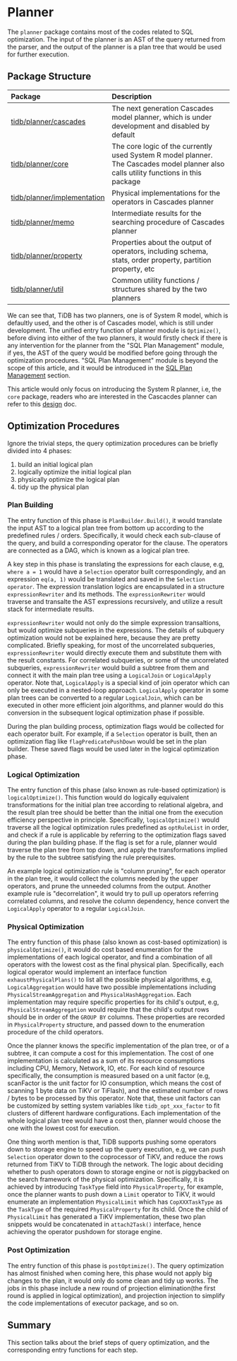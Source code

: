 # Planner

The `planner` package contains most of the codes related to SQL optimization. The input of the planner is an AST of the query returned from the parser, and the output of the planner is a plan tree that would be used for further execution.

## Package Structure

| Package                                                                                              | Description                                                                                                                          |
| :--------------------------------------------------------------------------------------------------- | :------------------------------------------------------------------------------------------------------------------------------------|
| [tidb/planner/cascades](https://github.com/pingcap/tidb/tree/master/planner/cascades)                | The next generation Cascades model planner, which is under development and disabled by default                                       |
| [tidb/planner/core](https://github.com/pingcap/tidb/tree/master/planner/core)                        | The core logic of the currently used System R model planner. The Cascades model planner also calls utility functions in this package |                                                                    |
| [tidb/planner/implementation](https://github.com/pingcap/tidb/tree/master/planner/implementation)    | Physical implementations for the operators in Cascades planner                                                                       |
| [tidb/planner/memo](https://github.com/pingcap/tidb/tree/master/planner/memo)                        | Intermediate results for the searching procedure of Cascades planner                                                                 |
| [tidb/planner/property](https://github.com/pingcap/tidb/tree/master/planner/property)                | Properties about the output of operators, including schema, stats, order property, partition property, etc                           |
| [tidb/planner/util](https://github.com/pingcap/tidb/tree/master/planner/util)                        | Common utility functions / structures shared by the two planners                                                                     |

We can see that, TiDB has two planners, one is of System R model, which is defaultly used, and the other is of Cascades model, which is still under development. The unified entry function of planner module is `Optimize()`, before diving into either of the two planners, it would firstly check if there is any intervention for the planner from the "SQL Plan Management" module, if yes, the AST of the query would be modified before going through the optimization procedures. "SQL Plan Management" module is beyond the scope of this article, and it would be introduced in the [SQL Plan Management](sql-plan-management.md) section.

This article would only focus on introducing the System R planner, i.e, the `core` package, readers who are interested in the Cascacdes planner can refer to this [design](https://github.com/pingcap/tidb/tree/master/docs/design/2018-08-29-new-planner.md) doc.

## Optimization Procedures

Ignore the trivial steps, the query optimization procedures can be briefly divided into 4 phases:

1. build an initial logical plan
2. logically optimize the initial logical plan
3. physically optimize the logical plan
4. tidy up the physical plan

### Plan Building

The entry function of this phase is `PlanBuilder.Build()`, it would translate the input AST to a logical plan tree from bottom up according to the predefined rules / orders. Specifically, it would check each sub-clause of the query, and build a corresponding operator for the clause. The operators are connected as a DAG, which is known as a logical plan tree.

A key step in this phase is translating the expressions for each clause, e.g, `where a = 1` would have a `Selection` operator built correspondingly, and an expression `eq(a, 1)` would be translated and saved in the `Selection operator`. The expression translation logics are encapsulated in a structure `expressionRewriter` and its methods. The `expressionRewriter` would traverse and transalte the AST expressions recursively, and utilize a result stack for intermediate results.

`expressionRewriter` would not only do the simple expression transaltions, but would optimize subqueries in the expressions. The details of subquery optimization would not be explained here, because they are pretty complicated. Briefly speaking, for most of the uncorrelated subqueries, `expressionRewriter` would directly execute them and substitute them with the result constants. For correlated subqueries, or some of the uncorrelated subqueries, `expressionRewriter` would build a subtree from them and connect it with the main plan tree using a `LogicalJoin` or `LogicalApply` operator. Note that, `LogicalApply` is a special kind of join operator which can only be executed in a nested-loop approach. `LogicalApply` operator in some plan trees can be converted to a regular `LogicalJoin`, which can be executed in other more efficient join algorithms, and planner would do this conversion in the subsequent logical optimization phase if possible.

During the plan building process, optimization flags would be collected for each operator built. For example, if a `Selection` operator is built, then an optimization flag like `flagPredicatePushDown` would be set in the plan builder. These saved flags would be used later in the logical optimization phase.

### Logical Optimization

The entry function of this phase (also known as rule-based optimization) is `logicalOptimize()`. This function would do logically equivalent transformations for the initial plan tree according to relational algebra, and the result plan tree should be better than the initial one from the execution efficiency perspective in principle. Specifically, `logicalOptimize()` would traverse all the logical optimization rules predefined as `optRuleList` in order, and check if a rule is applicable by referring to the optimization flags saved during the plan building phase. If the flag is set for a rule, planner would traverse the plan tree from top down, and apply the transformations implied by the rule to the subtree satisfying the rule prerequisites.

An example logical optimization rule is "column pruning", for each operator in the plan tree, it would collect the columns needed by the upper operators, and prune the unneeded columns from the output. Another example rule is "decorrelation", it would try to pull up operators referring correlated columns, and resolve the column dependency, hence convert the `LogicalApply` operator to a regular `LogicalJoin`.

### Physical Optimization

The entry function of this phase (also known as cost-based optimization) is `physicalOptimize()`, it would do cost based enumeration for the implementations of each logical operator, and find a combination of all operators with the lowest cost as the final physical plan. Specifically, each logical operator would implement an interface function `exhaustPhysicalPlans()` to list all the possible physical algorithms, e.g, `LogicalAggregation` would have two possible implementations including `PhysicalStreamAggregation` and `PhysicalHashAggregation`. Each implementation may require specific properties for its child's output, e.g, `PhysicalStreamAggregation` would require that the child's output rows should be in order of the `GROUP BY` columns. These properties are recorded in `PhysicalProperty` structure, and passed down to the enumeration procedure of the child operators.

Once the planner knows the specific implementation of the plan tree, or of a subtree, it can compute a cost for this implementation. The cost of one implementation is calculated as a sum of its resource consumptions including CPU, Memory, Network, IO, etc. For each kind of resource specifically, the consumption is measured based on a unit factor (e.g, scanFactor is the unit factor for IO consumption, which means the cost of scanning 1 byte data on TiKV or TiFlash), and the estimated number of rows / bytes to be processed by this operator. Note that, these unit factors can be customized by setting system variables like `tidb_opt_xxx_factor` to fit clusters of different hardware configurations. Each implementation of the whole logical plan tree would have a cost then, planner would choose the one with the lowest cost for execution.

One thing worth mention is that, TiDB supports pushing some operators down to storage engine to speed up the query execution, e.g, we can push `Selection` operator down to the coprocessor of TiKV, and reduce the rows returned from TiKV to TiDB through the network. The logic about deciding whether to push operators down to storage engine or not is piggybacked on the search framework of the physical optimization. Specifically, it is achieved by introducing `TaskType` field into `PhysicalProperty`, for example, once the planner wants to push down a `Limit` operator to TiKV, it would enumerate an implementation `PhysicalLimit` which has `CopXXXTaskType` as the `TaskType` of the required `PhysicalProperty` for its child. Once the child of `PhysicalLimit` has generated a TiKV implementation, these two plan snippets would be concatenated in `attach2Task()` interface, hence achieving the operator pushdown for storage engine.

### Post Optimization

The entry function of this phase is `postOptimize()`. The query optimization has almost finished when coming here, this phase would not apply big changes to the plan, it would only do some clean and tidy up works. The jobs in this phase include a new round of projection elimination(the first round is applied in logical optimization), and projection injection to simplify the code implementations of executor package, and so on.

## Summary

This section talks about the brief steps of query optimization, and the corresponding entry functions for each step.
